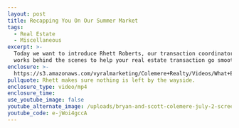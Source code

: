 ```yaml
---
layout: post
title: Recapping You On Our Summer Market
tags:
  - Real Estate
  - Miscellaneous
excerpt: >-
  Today we want to introduce Rhett Roberts, our transaction coordinator, who
  works behind the scenes to help your real estate transaction go smoothly.
enclosure: >-
  https://s3.amazonaws.com/vyralmarketing/Colemere+Realty/Videos/What+Exactly+Does+a+Real+Estate+Transaction+Coordinator+Do%253F.mp4
pullquote: Rhett makes sure nothing is left by the wayside.
enclosure_type: video/mp4
enclosure_time:
use_youtube_image: false
youtube_alternate_image: /uploads/bryan-and-scott-colemere-july-2-screen-shot-no-play.jpg
youtube_code: e-jWoi4gccA
---
```

